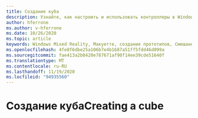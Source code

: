 ```yaml
---
title: Создание куба
description: Узнайте, как настроить и использовать контроллеры в Windows Mixed Reality.
author: hferrone
ms.author: v-hferrone
ms.date: 10/26/2020
ms.topic: article
keywords: Windows Mixed Reality, Макуетте, создание прототипов, Смешанная реальность, виртуальная реальность, VR, MR, обратная связь, центр обратной связи, ошибки
ms.openlocfilehash: 4fe8f6dbe25a106b7e4b1687a51ff5fdd46d099a
ms.sourcegitcommit: fae413a2b0420e787671af90f14ee39cde51640f
ms.translationtype: MT
ms.contentlocale: ru-RU
ms.lasthandoff: 11/19/2020
ms.locfileid: "94935560"
---
```

# <a name="creating-a-cube"></a><span data-ttu-id="52416-104">Создание куба</span><span class="sxs-lookup"><span data-stu-id="52416-104">Creating a cube</span></span>

<!-- TODO(Harrison/Stefan): Can we get a short set of instructions and screenshots to take a new user through setup and a more fleshed out usage example? 
                            - For example, a start to finish process for creating, debugging, and sharing results of an onscreen cube.
-->